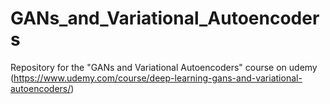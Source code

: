 # GANs_and_Variational_Autoencoders
Repository for the "GANs and Variational Autoencoders" course on udemy (https://www.udemy.com/course/deep-learning-gans-and-variational-autoencoders/)
